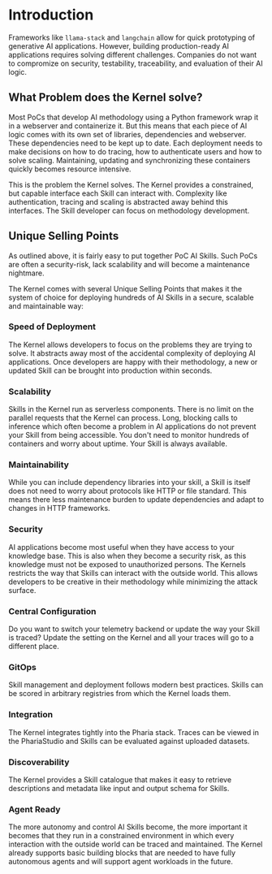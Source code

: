# Introduction

Frameworks like `llama-stack` and `langchain` allow for quick prototyping of generative AI applications. However, building production-ready AI applications requires solving different challenges. Companies do not want to compromize on security, testability, traceability, and evaluation of their AI logic.

## What Problem does the Kernel solve?

Most PoCs that develop AI methodology using a Python framework wrap it in a webserver and containerize it. But this means that each piece of AI logic comes with its own set of libraries, dependencies and webserver. These dependencies need to be kept up to date. Each deployment needs to make decisions on how to do tracing, how to authenticate users and how to solve scaling. Maintaining, updating and synchronizing these containers quickly becomes resource intensive.

This is the problem the Kernel solves. The Kernel provides a constrained, but capable interface each Skill can interact with.
Complexity like authentication, tracing and scaling is abstracted away behind this interfaces. The Skill developer can focus on methodology development.

## Unique Selling Points

As outlined above, it is fairly easy to put together PoC AI Skills. Such PoCs are often a security-risk, lack scalability and will become a maintenance nightmare.

The Kernel comes with several Unique Selling Points that makes it the system of choice for deploying hundreds of AI Skills in a secure, scalable and maintainable way:

### Speed of Deployment

The Kernel allows developers to focus on the problems they are trying to solve. It abstracts away most of the accidental complexity of deploying AI applications.
Once developers are happy with their methodology, a new or updated Skill can be brought into production within seconds.

### Scalability

Skills in the Kernel run as serverless components. There is no limit on the parallel requests that the Kernel can process. Long, blocking calls to inference which often
become a problem in AI applications do not prevent your Skill from being accessible. You don't need to monitor hundreds of containers and worry about uptime. Your Skill is always available.

### Maintainability

While you can include dependency libraries into your skill, a Skill is itself does not need to worry about protocols like HTTP or file standard.
This means there less maintenance burden to update dependencies and adapt to changes in HTTP frameworks.

### Security

AI applications become most useful when they have access to your knowledge base.
This is also when they become a security risk, as this knowledge must not be exposed to unauthorized persons.
The Kernels restricts the way that Skills can interact with the outside world. 
This allows developers to be creative in their methodology while minimizing the attack surface.

### Central Configuration

Do you want to switch your telemetry backend or update the way your Skill is traced? Update the setting on the Kernel and all your traces will go to a different place.

### GitOps

Skill management and deployment follows modern best practices. Skills can be scored in arbitrary registries from which the Kernel loads them.

### Integration

The Kernel integrates tightly into the Pharia stack. Traces can be viewed in the PhariaStudio and Skills can be evaluated against uploaded datasets.

### Discoverability

The Kernel provides a Skill catalogue that makes it easy to retrieve descriptions and metadata like input and output schema for Skills.

### Agent Ready

The more autonomy and control AI Skills become, the more important it becomes that they run in a constrained environment in which every interaction
with the outside world can be traced and maintained. The Kernel already supports basic building blocks that are needed to have fully autonomous agents
and will support agent workloads in the future.
